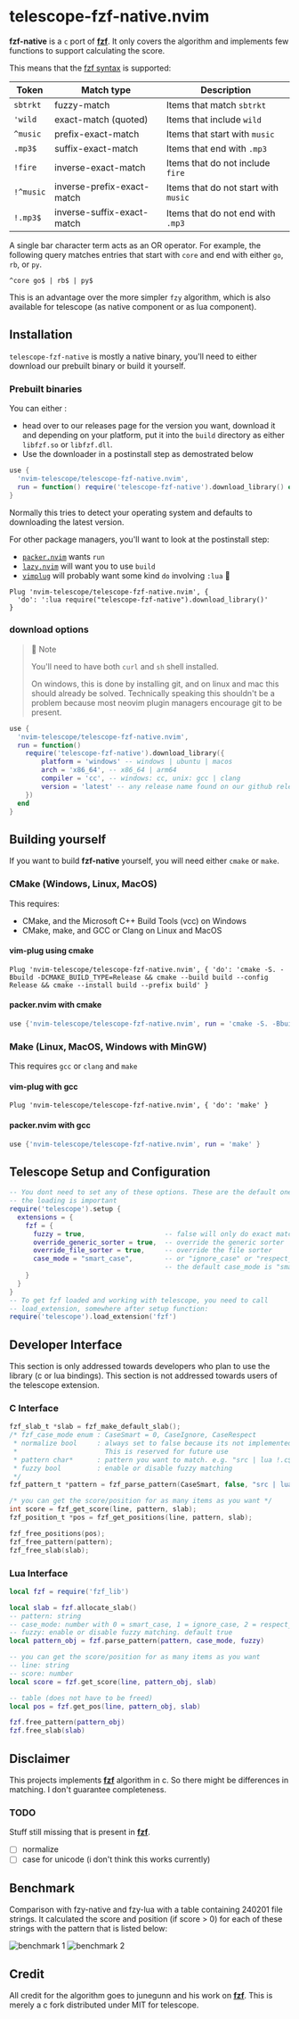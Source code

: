 # telescope-fzf-native.nvim

**fzf-native** is a `c` port of **[fzf][fzf]**. It only covers the algorithm and
implements few functions to support calculating the score.

This means that the [fzf syntax](https://github.com/junegunn/fzf#search-syntax)
is supported:

| Token     | Match type                 | Description                          |
| --------- | -------------------------- | ------------------------------------ |
| `sbtrkt`  | fuzzy-match                | Items that match `sbtrkt`            |
| `'wild`   | exact-match (quoted)       | Items that include `wild`            |
| `^music`  | prefix-exact-match         | Items that start with `music`        |
| `.mp3$`   | suffix-exact-match         | Items that end with `.mp3`           |
| `!fire`   | inverse-exact-match        | Items that do not include `fire`     |
| `!^music` | inverse-prefix-exact-match | Items that do not start with `music` |
| `!.mp3$`  | inverse-suffix-exact-match | Items that do not end with `.mp3`    |

A single bar character term acts as an OR operator. For example, the following
query matches entries that start with `core` and end with either `go`, `rb`,
or `py`.

```vim
^core go$ | rb$ | py$
```

This is an advantage over the more simpler `fzy` algorithm, which is also
available for telescope (as native component or as lua component).

## Installation

`telescope-fzf-native` is mostly a native binary, you'll need to either download our prebuilt binary or build it yourself.

### Prebuilt binaries

You can either :

- head over to our releases page for the version you want, download it and depending on your platform, put it into the `build` directory as either `libfzf.so` or `libfzf.dll`.
- Use the downloader in a postinstall step as demostrated below

```lua
use {
  'nvim-telescope/telescope-fzf-native.nvim',
  run = function() require('telescope-fzf-native').download_library() end
}
```

Normally this tries to detect your operating system and defaults to downloading
the latest version.

For other package managers, you'll want to look at the postinstall step:

- [`packer.nvim`](https://github.com/wbthomason/packer.nvim) wants `run`
- [`lazy.nvim`](https://github.com/folke/lazy.nvim) will want you to use `build`
- [`vimplug`](https://github.com/junegunn/vim-plug) will probably want some kind `do` involving `:lua` :shrug:

```vim
Plug 'nvim-telescope/telescope-fzf-native.nvim', {
  'do': ':lua require("telescope-fzf-native").download_library()'
}
```

### download options

> 🤚 Note
>
> You'll need to have both `curl` and `sh` shell installed.
>
> On windows, this is done by installing git, and on linux and mac this should already be solved.
> Technically speaking this shouldn't be a problem because most neovim plugin managers encourage git to be present.

```lua
use {
  'nvim-telescope/telescope-fzf-native.nvim',
  run = function()
    require('telescope-fzf-native').download_library({
        platform = 'windows' -- windows | ubuntu | macos
        arch = 'x86_64', -- x86_64 | arm64
        compiler = 'cc', -- windows: cc, unix: gcc | clang
        version = 'latest' -- any release name found on our github releases page
    })
  end
}
```

## Building yourself

If you want to build **fzf-native** yourself, you will need either `cmake` or `make`.

### CMake (Windows, Linux, MacOS)

This requires:

- CMake, and the Microsoft C++ Build Tools (vcc) on Windows
- CMake, make, and GCC or Clang on Linux and MacOS

#### vim-plug using cmake

```viml
Plug 'nvim-telescope/telescope-fzf-native.nvim', { 'do': 'cmake -S. -Bbuild -DCMAKE_BUILD_TYPE=Release && cmake --build build --config Release && cmake --install build --prefix build' }
```

#### packer.nvim with cmake

```lua
use {'nvim-telescope/telescope-fzf-native.nvim', run = 'cmake -S. -Bbuild -DCMAKE_BUILD_TYPE=Release && cmake --build build --config Release && cmake --install build --prefix build' }
```

### Make (Linux, MacOS, Windows with MinGW)

This requires `gcc` or `clang` and `make`

#### vim-plug with gcc

```viml
Plug 'nvim-telescope/telescope-fzf-native.nvim', { 'do': 'make' }
```

#### packer.nvim with gcc

```lua
use {'nvim-telescope/telescope-fzf-native.nvim', run = 'make' }
```

## Telescope Setup and Configuration

```lua
-- You dont need to set any of these options. These are the default ones. Only
-- the loading is important
require('telescope').setup {
  extensions = {
    fzf = {
      fuzzy = true,                    -- false will only do exact matching
      override_generic_sorter = true,  -- override the generic sorter
      override_file_sorter = true,     -- override the file sorter
      case_mode = "smart_case",        -- or "ignore_case" or "respect_case"
                                       -- the default case_mode is "smart_case"
    }
  }
}
-- To get fzf loaded and working with telescope, you need to call
-- load_extension, somewhere after setup function:
require('telescope').load_extension('fzf')
```

## Developer Interface

This section is only addressed towards developers who plan to use the library
(c or lua bindings).
This section is not addressed towards users of the telescope extension.

### C Interface

```c
fzf_slab_t *slab = fzf_make_default_slab();
/* fzf_case_mode enum : CaseSmart = 0, CaseIgnore, CaseRespect
 * normalize bool     : always set to false because its not implemented yet.
 *                      This is reserved for future use
 * pattern char*      : pattern you want to match. e.g. "src | lua !.c$
 * fuzzy bool         : enable or disable fuzzy matching
 */
fzf_pattern_t *pattern = fzf_parse_pattern(CaseSmart, false, "src | lua !.c$", true);

/* you can get the score/position for as many items as you want */
int score = fzf_get_score(line, pattern, slab);
fzf_position_t *pos = fzf_get_positions(line, pattern, slab);

fzf_free_positions(pos);
fzf_free_pattern(pattern);
fzf_free_slab(slab);
```

### Lua Interface

```lua
local fzf = require('fzf_lib')

local slab = fzf.allocate_slab()
-- pattern: string
-- case_mode: number with 0 = smart_case, 1 = ignore_case, 2 = respect_case
-- fuzzy: enable or disable fuzzy matching. default true
local pattern_obj = fzf.parse_pattern(pattern, case_mode, fuzzy)

-- you can get the score/position for as many items as you want
-- line: string
-- score: number
local score = fzf.get_score(line, pattern_obj, slab)

-- table (does not have to be freed)
local pos = fzf.get_pos(line, pattern_obj, slab)

fzf.free_pattern(pattern_obj)
fzf.free_slab(slab)
```

## Disclaimer

This projects implements **[fzf][fzf]** algorithm in c. So there might be
differences in matching. I don't guarantee completeness.

### TODO

Stuff still missing that is present in **[fzf][fzf]**.

- [ ] normalize
- [ ] case for unicode (i don't think this works currently)

## Benchmark

Comparison with fzy-native and fzy-lua with a table containing 240201 file
strings. It calculated the score and position (if score > 0) for each of these
strings with the pattern that is listed below:

![benchmark 1](https://raw.githubusercontent.com/wiki/nvim-telescope/telescope.nvim/imgs/bench1.png)
![benchmark 2](https://raw.githubusercontent.com/wiki/nvim-telescope/telescope.nvim/imgs/bench2.png)

## Credit

All credit for the algorithm goes to junegunn and his work on **[fzf][fzf]**.
This is merely a c fork distributed under MIT for telescope.

[fzf]: https://github.com/junegunn/fzf
